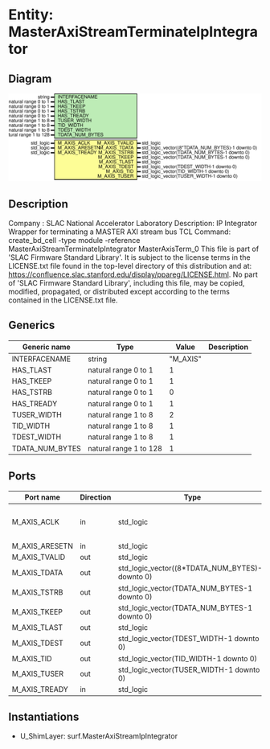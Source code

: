 # Entity: MasterAxiStreamTerminateIpIntegrator

## Diagram

![Diagram](MasterAxiStreamTerminateIpIntegrator.svg "Diagram")
## Description

Company    : SLAC National Accelerator Laboratory
Description: IP Integrator Wrapper for terminating a MASTER AXI stream bus
TCL Command: create_bd_cell -type module -reference MasterAxiStreamTerminateIpIntegrator MasterAxisTerm_0
This file is part of 'SLAC Firmware Standard Library'.
It is subject to the license terms in the LICENSE.txt file found in the
top-level directory of this distribution and at:
   https://confluence.slac.stanford.edu/display/ppareg/LICENSE.html.
No part of 'SLAC Firmware Standard Library', including this file,
may be copied, modified, propagated, or distributed except according to
the terms contained in the LICENSE.txt file.
## Generics

| Generic name    | Type                   | Value    | Description |
| --------------- | ---------------------- | -------- | ----------- |
| INTERFACENAME   | string                 | "M_AXIS" |             |
| HAS_TLAST       | natural range 0 to 1   | 1        |             |
| HAS_TKEEP       | natural range 0 to 1   | 1        |             |
| HAS_TSTRB       | natural range 0 to 1   | 0        |             |
| HAS_TREADY      | natural range 0 to 1   | 1        |             |
| TUSER_WIDTH     | natural range 1 to 8   | 2        |             |
| TID_WIDTH       | natural range 1 to 8   | 1        |             |
| TDEST_WIDTH     | natural range 1 to 8   | 1        |             |
| TDATA_NUM_BYTES | natural range 1 to 128 | 1        |             |
## Ports

| Port name      | Direction | Type                                             | Description                        |
| -------------- | --------- | ------------------------------------------------ | ---------------------------------- |
| M_AXIS_ACLK    | in        | std_logic                                        | IP Integrator AXI Stream Interface |
| M_AXIS_ARESETN | in        | std_logic                                        |                                    |
| M_AXIS_TVALID  | out       | std_logic                                        |                                    |
| M_AXIS_TDATA   | out       | std_logic_vector((8*TDATA_NUM_BYTES)-1 downto 0) |                                    |
| M_AXIS_TSTRB   | out       | std_logic_vector(TDATA_NUM_BYTES-1 downto 0)     |                                    |
| M_AXIS_TKEEP   | out       | std_logic_vector(TDATA_NUM_BYTES-1 downto 0)     |                                    |
| M_AXIS_TLAST   | out       | std_logic                                        |                                    |
| M_AXIS_TDEST   | out       | std_logic_vector(TDEST_WIDTH-1 downto 0)         |                                    |
| M_AXIS_TID     | out       | std_logic_vector(TID_WIDTH-1 downto 0)           |                                    |
| M_AXIS_TUSER   | out       | std_logic_vector(TUSER_WIDTH-1 downto 0)         |                                    |
| M_AXIS_TREADY  | in        | std_logic                                        |                                    |
## Instantiations

- U_ShimLayer: surf.MasterAxiStreamIpIntegrator
